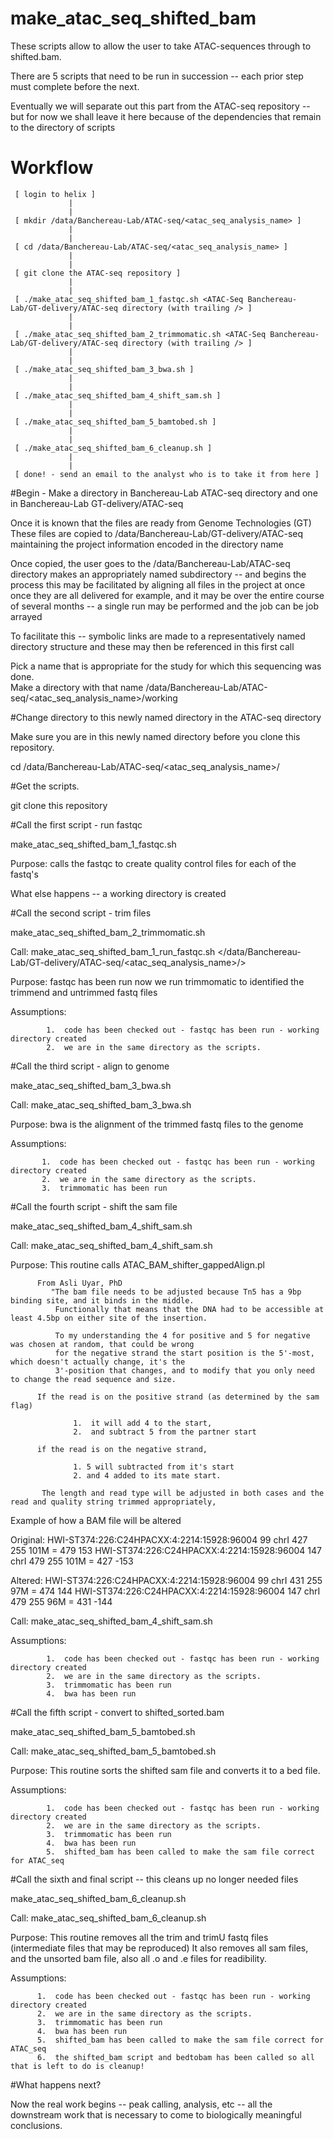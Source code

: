 # make_atac_seq_shifted_bam

  These scripts allow to allow the user to take ATAC-sequences through to shifted.bam.

  There are 5 scripts that need to be run in succession -- each prior step must complete before the next.

  Eventually we will separate out this part from the ATAC-seq repository -- but for now we shall leave it here
  because of the dependencies that remain to the directory of scripts

# Workflow

     [ login to helix ]
                 |
                 |
     [ mkdir /data/Banchereau-Lab/ATAC-seq/<atac_seq_analysis_name> ]
                 |
                 |
     [ cd /data/Banchereau-Lab/ATAC-seq/<atac_seq_analysis_name> ]
                 |
                 |
     [ git clone the ATAC-seq repository ]
                 |
                 |
     [ ./make_atac_seq_shifted_bam_1_fastqc.sh <ATAC-Seq Banchereau-Lab/GT-delivery/ATAC-seq directory (with trailing /> ]
                 |
                 |
     [ ./make_atac_seq_shifted_bam_2_trimmomatic.sh <ATAC-Seq Banchereau-Lab/GT-delivery/ATAC-seq directory (with trailing /> ]
                 |
                 |
     [ ./make_atac_seq_shifted_bam_3_bwa.sh ]
                 |
                 |
     [ ./make_atac_seq_shifted_bam_4_shift_sam.sh ]
                 |
                 |
     [ ./make_atac_seq_shifted_bam_5_bamtobed.sh ]
                 |
                 |
     [ ./make_atac_seq_shifted_bam_6_cleanup.sh ]
                 |
                 |
     [ done! - send an email to the analyst who is to take it from here ]



#Begin - Make a directory in Banchereau-Lab ATAC-seq directory and one in Banchereau-Lab GT-delivery/ATAC-seq

  Once it is known that the files are ready from Genome Technologies (GT)
  These files are copied to /data/Banchereau-Lab/GT-delivery/ATAC-seq maintaining
  the project information encoded in the directory name
  
  Once copied, the user goes to the /data/Banchereau-Lab/ATAC-seq directory
  makes an appropriately named subdirectory -- and begins the process
  this may be facilitated by aligning all files in the project at once
  once they are all delivered for example, and it may be over the entire course
  of several months -- a single run may be performed and the job can be job arrayed
  
  To facilitate this -- symbolic links are made to a representatively named
  directory structure and these may then be referenced in this first call

  Pick a name that is appropriate for the study for which this sequencing was done.  
  Make a directory with that name  /data/Banchereau-Lab/ATAC-seq/<atac_seq_analysis_name>/working

#Change directory to this newly named directory in the ATAC-seq directory
 
  Make sure you are in this newly named directory before you clone this repository.

  cd /data/Banchereau-Lab/ATAC-seq/<atac_seq_analysis_name>/
   
#Get the scripts.

  git clone this repository

#Call the first script - run fastqc

  make_atac_seq_shifted_bam_1_fastqc.sh

  Purpose:  calls the fastqc to create quality control files for each of the fastq's

  What else happens -- a working directory is created
            
#Call the second script - trim files
  
  make_atac_seq_shifted_bam_2_trimmomatic.sh

  Call:     make_atac_seq_shifted_bam_1_run_fastqc.sh </data/Banchereau-Lab/GT-delivery/ATAC-seq/<atac_seq_analysis_name>/>

  Purpose:  fastqc has been run now we run trimmomatic to identified the trimmend and untrimmed fastq files

  Assumptions:  

            1.  code has been checked out - fastqc has been run - working directory created
            2.  we are in the same directory as the scripts.


#Call the third script - align to genome

  make_atac_seq_shifted_bam_3_bwa.sh 

  Call:     make_atac_seq_shifted_bam_3_bwa.sh

  Purpose:  bwa is the alignment of the trimmed fastq files to the genome

  Assumptions:  

           1.  code has been checked out - fastqc has been run - working directory created
           2.  we are in the same directory as the scripts.
           3.  trimmomatic has been run

#Call the fourth script - shift the sam file

  make_atac_seq_shifted_bam_4_shift_sam.sh

  Call:  make_atac_seq_shifted_bam_4_shift_sam.sh

  Purpose: This routine calls ATAC_BAM_shifter_gappedAlign.pl
          
          From Asli Uyar, PhD
             "The bam file needs to be adjusted because Tn5 has a 9bp binding site, and it binds in the middle.  
              Functionally that means that the DNA had to be accessible at least 4.5bp on either site of the insertion.

              To my understanding the 4 for positive and 5 for negative was chosen at random, that could be wrong
              for the negative strand the start position is the 5'-most, which doesn't actually change, it's the 
              3'-position that changes, and to modify that you only need to change the read sequence and size.

          If the read is on the positive strand (as determined by the sam flag) 

                  1.  it will add 4 to the start, 
                  2.  and subtract 5 from the partner start

          if the read is on the negative strand, 

                  1. 5 will subtracted from it's start 
                  2. and 4 added to its mate start.

           The length and read type will be adjusted in both cases and the read and quality string trimmed appropriately,

  Example of how a BAM file will be altered

  Original:
  HWI-ST374:226:C24HPACXX:4:2214:15928:96004      99      chrI    427     255     101M    =       479     153 
  HWI-ST374:226:C24HPACXX:4:2214:15928:96004      147     chrI    479     255     101M    =       427     -153 

  Altered:
  HWI-ST374:226:C24HPACXX:4:2214:15928:96004      99      chrI    431     255     97M    =       474     144 
  HWI-ST374:226:C24HPACXX:4:2214:15928:96004      147     chrI    479     255     96M    =       431     -144 

  Call:     make_atac_seq_shifted_bam_4_shift_sam.sh

  Assumptions:  

            1.  code has been checked out - fastqc has been run - working directory created
            2.  we are in the same directory as the scripts.
            3.  trimmomatic has been run
            4.  bwa has been run


#Call the fifth script - convert to shifted_sorted.bam

  make_atac_seq_shifted_bam_5_bamtobed.sh

  Call:     make_atac_seq_shifted_bam_5_bamtobed.sh

  Purpose: This routine sorts the shifted sam file and converts it to a bed file.

  Assumptions:  

            1.  code has been checked out - fastqc has been run - working directory created
            2.  we are in the same directory as the scripts.
            3.  trimmomatic has been run
            4.  bwa has been run
            5.  shifted_bam has been called to make the sam file correct for ATAC_seq
           

#Call the sixth and final script -- this cleans up no longer needed files

  make_atac_seq_shifted_bam_6_cleanup.sh

  Call:  make_atac_seq_shifted_bam_6_cleanup.sh

  Purpose: This routine removes all the trim and trimU fastq files (intermediate files that may be reproduced)
           It also removes all sam files, and the unsorted bam file, also all .o and .e files for readibility.

  Assumptions:  

          1.  code has been checked out - fastqc has been run - working directory created
          2.  we are in the same directory as the scripts.
          3.  trimmomatic has been run
          4.  bwa has been run
          5.  shifted_bam has been called to make the sam file correct for ATAC_seq
          6.  the shifted_bam script and bedtobam has been called so all that is left to do is cleanup!

#What happens next?

  Now the real work begins -- peak calling, analysis, etc -- all the downstream work that is necessary
  to come to biologically meaningful conclusions.





